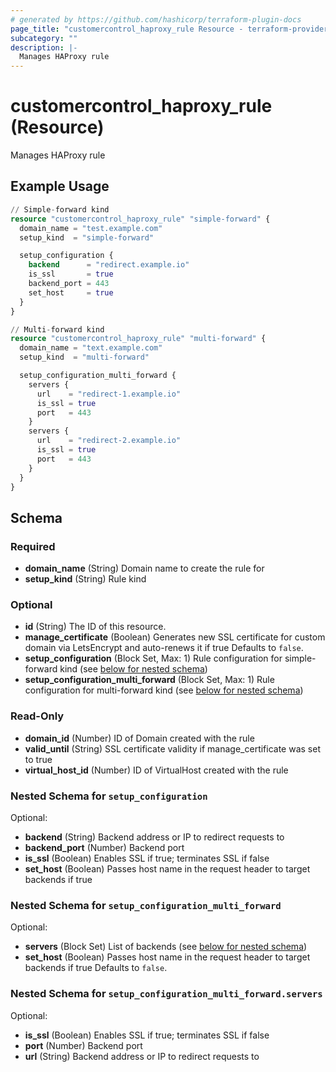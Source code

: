 ```yaml
---
# generated by https://github.com/hashicorp/terraform-plugin-docs
page_title: "customercontrol_haproxy_rule Resource - terraform-provider-customercontrol"
subcategory: ""
description: |-
  Manages HAProxy rule
---
```


# customercontrol_haproxy_rule (Resource)

Manages HAProxy rule

## Example Usage

```terraform
// Simple-forward kind
resource "customercontrol_haproxy_rule" "simple-forward" {
  domain_name = "test.example.com"
  setup_kind  = "simple-forward"

  setup_configuration {
    backend      = "redirect.example.io"
    is_ssl       = true
    backend_port = 443
    set_host     = true
  }
}

// Multi-forward kind
resource "customercontrol_haproxy_rule" "multi-forward" {
  domain_name = "text.example.com"
  setup_kind  = "multi-forward"

  setup_configuration_multi_forward {
    servers {
      url    = "redirect-1.example.io"
      is_ssl = true
      port   = 443
    }
    servers {
      url    = "redirect-2.example.io"
      is_ssl = true
      port   = 443
    }
  }
}
```

<!-- schema generated by tfplugindocs -->
## Schema

### Required

- **domain_name** (String) Domain name to create the rule for
- **setup_kind** (String) Rule kind

### Optional

- **id** (String) The ID of this resource.
- **manage_certificate** (Boolean) Generates new SSL certificate for custom domain via LetsEncrypt and auto-renews it if true Defaults to `false`.
- **setup_configuration** (Block Set, Max: 1) Rule configuration for simple-forward kind (see [below for nested schema](#nestedblock--setup_configuration))
- **setup_configuration_multi_forward** (Block Set, Max: 1) Rule configuration for multi-forward kind (see [below for nested schema](#nestedblock--setup_configuration_multi_forward))

### Read-Only

- **domain_id** (Number) ID of Domain created with the rule
- **valid_until** (String) SSL certificate validity if manage_certificate was set to true
- **virtual_host_id** (Number) ID of VirtualHost created with the rule

<a id="nestedblock--setup_configuration"></a>
### Nested Schema for `setup_configuration`

Optional:

- **backend** (String) Backend address or IP to redirect requests to
- **backend_port** (Number) Backend port
- **is_ssl** (Boolean) Enables SSL if true; terminates SSL if false
- **set_host** (Boolean) Passes host name in the request header to target backends if true


<a id="nestedblock--setup_configuration_multi_forward"></a>
### Nested Schema for `setup_configuration_multi_forward`

Optional:

- **servers** (Block Set) List of backends (see [below for nested schema](#nestedblock--setup_configuration_multi_forward--servers))
- **set_host** (Boolean) Passes host name in the request header to target backends if true Defaults to `false`.

<a id="nestedblock--setup_configuration_multi_forward--servers"></a>
### Nested Schema for `setup_configuration_multi_forward.servers`

Optional:

- **is_ssl** (Boolean) Enables SSL if true; terminates SSL if false
- **port** (Number) Backend port
- **url** (String) Backend address or IP to redirect requests to


